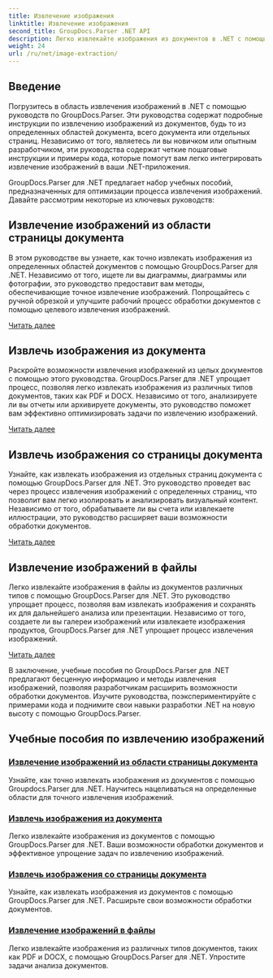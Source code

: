 ```yaml
---
title: Извлечение изображения
linktitle: Извлечение изображения
second_title: GroupDocs.Parser .NET API
description: Легко извлекайте изображения из документов в .NET с помощью GroupDocs.Parser. Расширьте свои возможности обработки документов с помощью точных методов извлечения изображений.
weight: 24
url: /ru/net/image-extraction/
---
```

## Введение

Погрузитесь в область извлечения изображений в .NET с помощью руководств по GroupDocs.Parser. Эти руководства содержат подробные инструкции по извлечению изображений из документов, будь то из определенных областей документа, всего документа или отдельных страниц. Независимо от того, являетесь ли вы новичком или опытным разработчиком, эти руководства содержат четкие пошаговые инструкции и примеры кода, которые помогут вам легко интегрировать извлечение изображений в ваши .NET-приложения.

GroupDocs.Parser для .NET предлагает набор учебных пособий, предназначенных для оптимизации процесса извлечения изображений. Давайте рассмотрим некоторые из ключевых руководств:

## Извлечение изображений из области страницы документа
В этом руководстве вы узнаете, как точно извлекать изображения из определенных областей документов с помощью GroupDocs.Parser для .NET. Независимо от того, ищете ли вы диаграммы, диаграммы или фотографии, это руководство предоставит вам методы, обеспечивающие точное извлечение изображений. Попрощайтесь с ручной обрезкой и улучшите рабочий процесс обработки документов с помощью целевого извлечения изображений.

[Читать далее](./extract-images-from-document-page-area/)

## Извлечь изображения из документа
Раскройте возможности извлечения изображений из целых документов с помощью этого руководства. GroupDocs.Parser для .NET упрощает процесс, позволяя легко извлекать изображения из различных типов документов, таких как PDF и DOCX. Независимо от того, анализируете ли вы отчеты или архивируете документы, это руководство поможет вам эффективно оптимизировать задачи по извлечению изображений.

[Читать далее](./extract-images-from-document/)

## Извлечь изображения со страницы документа
Узнайте, как извлекать изображения из отдельных страниц документа с помощью GroupDocs.Parser для .NET. Это руководство проведет вас через процесс извлечения изображений с определенных страниц, что позволит вам легко изолировать и анализировать визуальный контент. Независимо от того, обрабатываете ли вы счета или извлекаете иллюстрации, это руководство расширяет ваши возможности обработки документов.

[Читать далее](./extract-images-from-document-page/)

## Извлечение изображений в файлы
Легко извлекайте изображения в файлы из документов различных типов с помощью GroupDocs.Parser для .NET. Это руководство упрощает процесс, позволяя вам извлекать изображения и сохранять их для дальнейшего анализа или презентации. Независимо от того, создаете ли вы галереи изображений или извлекаете изображения продуктов, GroupDocs.Parser для .NET упрощает процесс извлечения изображений.

[Читать далее](./extract-images-to-files/)

В заключение, учебные пособия по GroupDocs.Parser для .NET предлагают бесценную информацию и методы извлечения изображений, позволяя разработчикам расширить возможности обработки документов. Изучите руководства, поэкспериментируйте с примерами кода и поднимите свои навыки разработки .NET на новую высоту с помощью GroupDocs.Parser.
## Учебные пособия по извлечению изображений
### [Извлечение изображений из области страницы документа](./extract-images-from-document-page-area/)
Узнайте, как точно извлекать изображения из документов с помощью Groupdocs.Parser для .NET. Научитесь нацеливаться на определенные области для точного извлечения изображений.
### [Извлечь изображения из документа](./extract-images-from-document/)
Легко извлекайте изображения из документов с помощью GroupDocs.Parser для .NET. Ваши возможности обработки документов и эффективное упрощение задач по извлечению изображений.
### [Извлечь изображения со страницы документа](./extract-images-from-document-page/)
Узнайте, как извлекать изображения из документов с помощью GroupDocs.Parser для .NET. Расширьте свои возможности обработки документов.
### [Извлечение изображений в файлы](./extract-images-to-files/)
Легко извлекайте изображения из различных типов документов, таких как PDF и DOCX, с помощью GroupDocs.Parser для .NET. Упростите задачи анализа документов.